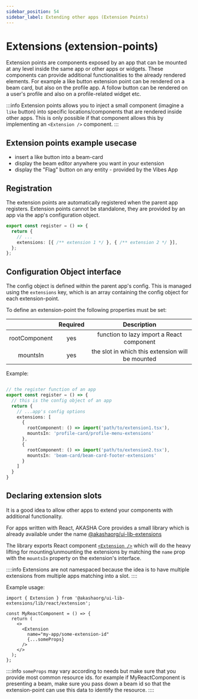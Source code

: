 ```yaml
---
sidebar_position: 54
sidebar_label: Extending other apps (Extension Points)
---
```


# Extensions (extension-points)

Extension points are components exposed by an app that can be mounted at any level inside the same app or other apps or widgets. These components can provide additional functionalities to the already rendered elements. For example a like button extension point can be rendered on a beam card, but also on the profile app. A follow button can be rendered on a user's profile and also on a profile-related widget etc.

:::info
  Extension points allows you to inject a small component (imagine a `like` button) into specific locations/components that are rendered inside other apps. This is only possible if that component allows this by implementing an `<Extension />` component.
:::

## Extension points example usecase
- insert a like button into a beam-card
- display the beam editor anywhere you want in your extension
- display the "Flag" button on any entity - provided by the Vibes App

## Registration
The extension points are automatically registered when the parent app registers. Extension points cannot be standalone, they are provided by an app via the app's configuration object.

```ts title="index.js of MyApplication"
export const register = () => {
  return {
    // ...
    extensions: [{ /** extension 1 */ }, { /** extension 2 */ }],
  };
};
```

## Configuration Object interface
The config object is defined within the parent app's config. This is managed using the `extensions` key,
which is an array containing the config object for each extension-point.

To define an extension-point the following properties must be set:

|            | Required |                 Description                        |
|:----------:|:--------:|:--------------------------------------------------:|
| rootComponent  |   yes    | function to lazy import a React component |
| mountsIn   |   yes    | the slot in which this extension will be mounted   |


Example:

```ts title="index.ts of MyAwesomeApp"

// the register function of an app
export const register = () => {
  // this is the config object of an app
  return {
    // ...app's config options
    extensions: [
      {
        rootComponent: () => import('path/to/extension1.tsx'),
        mountsIn: 'profile-card/profile-menu-extensions'
      },
      {
        rootComponent: () => import('path/to/extension2.tsx'),
        mountsIn: 'beam-card/beam-card-footer-extensions'
      }
    ]
  }
}

```
## Declaring extension slots

It is a good idea to allow other apps to extend your components with additional functionality.

For apps written with React, AKASHA Core provides a small library which is already available under the name [@akashaorg/ui-lib-extensions](https://github.com/AKASHAorg/akasha-core/tree/next/libs/extensions/src/react)

The library exports React component [`<Extension />`](https://github.com/AKASHAorg/akasha-core/blob/next/libs/extensions/src/react/extension.tsx) which will do the heavy lifting for mounting/unmounting the extensions by matching the `name` prop with the `mountsIn` property on the extension's interface.

::::info
Extensions are not namespaced because the idea is to have multiple extensions from multiple apps matching into a slot.
::::

Example usage:

```tsx title="Defining a mounting point of an extension-point"
import { Extension } from '@akashaorg/ui-lib-extensions/lib/react/extension';

const MyReactComponent = () => {
  return (
    <>
      <Extension
        name="my-app/some-extension-id"
        {...someProps}
      />
    </>
  );
};
```

::::info
`someProps` may vary according to needs but make sure that you provide most common resource ids. for example if MyReactComponent is presenting a beam, make sure you pass down a beam id so that the extension-point can use this data to identify the resource.
::::
